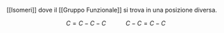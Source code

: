 [[Isomeri]] dove il [[Gruppo Funzionale]] si trova in una posizione diversa.

$$
C=C-C-C\;\;\;\;\;\;\;\;\;\;\;\;\;C-C=C-C
$$

